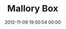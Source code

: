 ---
title: "Mallory Box"
date: 2012-11-09 19:50:54 00:00
permalink: /mallorybox
twitter: "mallorybox"
likes: [1534]
id: 1426
gravatar: "http://www.gravatar.com/avatar/604e63b9c7f8b709d0614547ecc76c33"
---